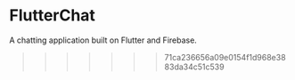 # FlutterChat
A chatting application built on Flutter and Firebase. 
>>>>>>> 71ca236656a09e0154f1d968e3883da34c51c539
